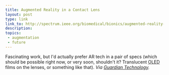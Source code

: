 ```yaml
---
title: Augmented Reality in a Contact Lens
layout: post
type: link
link_to: http://spectrum.ieee.org/biomedical/bionics/augmented-reality-in-a-contact-lens/0
description:
topics:
 - augmentation
 - future
---
```

Fascinating work, but I'd actually prefer AR tech in a pair of specs (which should be possible right now, or very soon, shouldn't it? Translucent <acronym title="Organic Light-Emitting Diode">OLED</acronym> films on the lenses, or something like that). _Via [Guardian Technology](http://www.guardian.co.uk/technology/blog/2009/sep/02/research-augmented-reality)._
